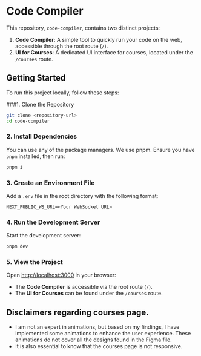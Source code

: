 # Code Compiler

This repository, `code-compiler`, contains two distinct projects:

1. **Code Compiler**: A simple tool to quickly run your code on the web, accessible through the root route (`/`).
2. **UI for Courses**: A dedicated UI interface for courses, located under the `/courses` route.


## Getting Started

To run this project locally, follow these steps:

###1. Clone the Repository
   ```bash
   git clone <repository-url>
   cd code-compiler
```

### 2. Install Dependencies
You can use any of the package managers. We use pnpm. Ensure you have `pnpm` installed, then run:
```bash
pnpm i
```

### 3. Create an Environment File
Add a `.env` file in the root directory with the following format:
```plaintext
NEXT_PUBLIC_WS_URL=<Your WebSocket URL>
```

### 4. Run the Development Server
Start the development server:
```bash
pnpm dev
```

### 5. View the Project
Open [http://localhost:3000](http://localhost:3000) in your browser:
- The **Code Compiler** is accessible via the root route (`/`).
- The **UI for Courses** can be found under the `/courses` route.


## Disclaimers regarding courses page.
- I am not an expert in animations, but based on my findings, I have implemented some animations to enhance the user experience. These animations do not cover all the designs found in the Figma file.
- It is also essential to know that the courses page is not responsive.



